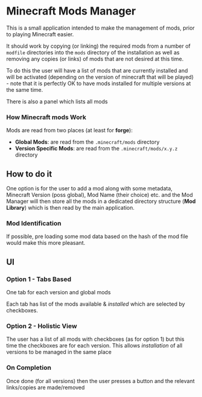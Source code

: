 # Minecraft Mods Manager

This is a small application intended to make the management of mods, prior to playing Minecraft easier.

It should work by copying (or linking) the required mods from a number of `modfile` directories into the 
`mods` directory of the installation as well as removing any copies (or links) of mods that are not desired at this time.

To do this the user will have a list of mods that are currently installed and will be activated (depending on the
version of minecraft that will be played) - note that it is perfectly OK to have mods installed for multiple versions at the same time.

There is also a panel which lists all mods

### How Minecraft mods Work
Mods are read from two places (at least for **forge**):
* **Global Mods**: are read from the `.minecraft/mods` directory
* **Version Specific Mods**: are read from the `.minecraft/mods/x.y.z` directory 

## How to do it
One option is for the user to add a mod along with some metadata, Minecraft Version (poss global), Mod Name (their choice) etc. 
and the Mod Manager will then store all the mods in a dedicated directory structure (**Mod Library**) which is then 
read by the main application.
  
### Mod Identification
If possible, pre loading some mod data based on the hash of the mod file would make this more pleasant.

## UI
### Option 1 - Tabs Based
One tab for each version and global mods

Each tab has list of the mods available &amp; _installed_ which are selected by checkboxes.

### Option 2 - Holistic View
The user has a list of all mods with checkboxes (as for option 1) but this time the checkboxes are for each version. 
This allows _installation_ of all versions to be managed in the same place

### On Completion
Once done (for all versions) then the user presses a button and the relevant links/copies are made/removed
